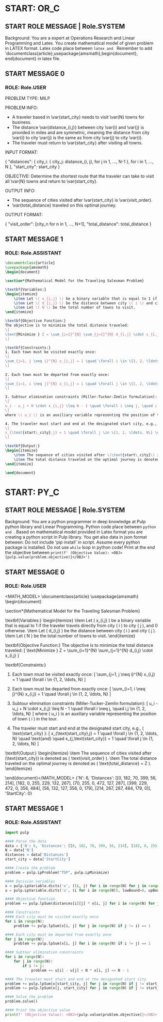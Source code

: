 # START: OR_C 
## START ROLE MESSAGE | Role.SYSTEM 
Background: You are a expert at Operations Research and Linear Programming and Latex. You create mathematical model of given problem in LATEX format. Latex code place between ```latex and ``` Remember to add 'documentclass{article},usepackage{amsmath},begin{document}, end{document} in latex file. 
## START MESSAGE 0 
### ROLE: Role.USER
<DESCRIPTION>
PROBLEM TYPE: MILP

PROBLEM INFO:

- A traveler based in \var{start_city} needs to visit \var{N} towns for business.
- The distance \var{distance_{i,j}} between city \var{i} and \var{j} is provided in miles and are symmetric, meaning the distance from city \var{i} to city \var{j} is the same as from city \var{j} to city \var{i}.
- The traveler must return to \var{start_city} after visiting all towns.

INPUT FORMAT: 

{
    "distances": {
        city_i: {
            city_j: distance_{i, j},
            for j in 1, ..., N-1
        },
        for i in 1, ..., N
    },
    "start_city": start_city
}

OBJECTIVE: Determine the shortest route that the traveler can take to visit all \var{N} towns and return to \var{start_city}.

OUTPUT INFO:

- The sequence of cities visited after \var{start_city} is \var{visit_order}.
- \var{total_distance} traveled on this optimal journey.

OUTPUT FORMAT:

{
    "visit_order": [city_n for n in 1, ..., N+1],
    "total_distance": total_distance
}
</DESCRIPTION>


## START MESSAGE 1 
### ROLE: Role.ASSISTANT
```latex
\documentclass{article}
\usepackage{amsmath}
\begin{document}

\section*{Mathematical Model for the Traveling Salesman Problem}

\textbf{Variables:}
\begin{itemize}
    \item Let \( x_{i,j} \) be a binary variable that is equal to 1 if the traveler travels directly from city \( i \) to city \( j \), and 0 otherwise.
    \item Let \( d_{i,j} \) be the distance between city \( i \) and city \( j \).
    \item Let \( N \) be the total number of towns to visit.
\end{itemize}

\textbf{Objective Function:}
The objective is to minimize the total distance traveled:
\[
\text{Minimize } Z = \sum_{i=1}^{N} \sum_{j=1}^{N} d_{i,j} \cdot x_{i,j}
\]

\textbf{Constraints:}
1. Each town must be visited exactly once:
\[
\sum_{j=1, j \neq i}^{N} x_{i,j} = 1 \quad \forall i \in \{1, 2, \ldots, N\}
\]
 
2. Each town must be departed from exactly once:
\[
\sum_{i=1, i \neq j}^{N} x_{i,j} = 1 \quad \forall j \in \{1, 2, \ldots, N\}
\]

3. Subtour elimination constraints (Miller-Tucker-Zemlin formulation):
\[
u_i - u_j + N \cdot x_{i,j} \leq N - 1 \quad \forall i \neq j, \quad i,j \in \{1, 2, \ldots, N\}
\]
where \( u_i \) is an auxiliary variable representing the position of town \( i \) in the tour.

4. The traveler must start and end at the designated start city, e.g., \( \text{start\_city} \):
\[
x_{\text{start\_city},j} = 1 \quad \forall j \in \{1, 2, \ldots, N\} \quad \text{and} \quad x_{j,\text{start\_city}} = 1 \quad \forall j \in \{1, 2, \ldots, N\}
\]

\textbf{Output:}
\begin{itemize}
    \item The sequence of cities visited after \(\text{start\_city}\) is denoted as \( \text{visit\_order} \).
    \item The total distance traveled on the optimal journey is denoted as \( \text{total\_distance} = Z \).
\end{itemize}

\end{document}
```

# START: PY_C 
## START ROLE MESSAGE | Role.SYSTEM 
Background: You are a python programmer in deep knowledge at Pulp python library and Linear Programming. Python code place between ```python and ```. Based on mathematical model provided in Latex format you are creating a python script in Pulp library. You get also data in json format between: <DATA></DATA> Do not include 'pip install' in script. Assume every python package is installed. Do not use `while` loop in python code! Print at the end the objective between <OBJ></OBJ> `print(f' (Objective Value): <OBJ>{pulp.value(problem.objective)}</OBJ>')` 
## START MESSAGE 0 
### ROLE: Role.USER
<MATH_MODEL>
\documentclass{article}
\usepackage{amsmath}
\begin{document}

\section*{Mathematical Model for the Traveling Salesman Problem}

\textbf{Variables:}
\begin{itemize}
    \item Let \( x_{i,j} \) be a binary variable that is equal to 1 if the traveler travels directly from city \( i \) to city \( j \), and 0 otherwise.
    \item Let \( d_{i,j} \) be the distance between city \( i \) and city \( j \).
    \item Let \( N \) be the total number of towns to visit.
\end{itemize}

\textbf{Objective Function:}
The objective is to minimize the total distance traveled:
\[
\text{Minimize } Z = \sum_{i=1}^{N} \sum_{j=1}^{N} d_{i,j} \cdot x_{i,j}
\]

\textbf{Constraints:}
1. Each town must be visited exactly once:
\[
\sum_{j=1, j \neq i}^{N} x_{i,j} = 1 \quad \forall i \in \{1, 2, \ldots, N\}
\]
 
2. Each town must be departed from exactly once:
\[
\sum_{i=1, i \neq j}^{N} x_{i,j} = 1 \quad \forall j \in \{1, 2, \ldots, N\}
\]

3. Subtour elimination constraints (Miller-Tucker-Zemlin formulation):
\[
u_i - u_j + N \cdot x_{i,j} \leq N - 1 \quad \forall i \neq j, \quad i,j \in \{1, 2, \ldots, N\}
\]
where \( u_i \) is an auxiliary variable representing the position of town \( i \) in the tour.

4. The traveler must start and end at the designated start city, e.g., \( \text{start\_city} \):
\[
x_{\text{start\_city},j} = 1 \quad \forall j \in \{1, 2, \ldots, N\} \quad \text{and} \quad x_{j,\text{start\_city}} = 1 \quad \forall j \in \{1, 2, \ldots, N\}
\]

\textbf{Output:}
\begin{itemize}
    \item The sequence of cities visited after \(\text{start\_city}\) is denoted as \( \text{visit\_order} \).
    \item The total distance traveled on the optimal journey is denoted as \( \text{total\_distance} = Z \).
\end{itemize}

\end{document}</MATH_MODEL>
<DATA>
{'N': 6, 'Distances': [[0, 182, 70, 399, 56, 214], [182, 0, 255, 229, 132, 267], [70, 255, 0, 472, 127, 287], [399, 229, 472, 0, 356, 484], [56, 132, 127, 356, 0, 179], [214, 267, 287, 484, 179, 0]], 'StartCity': 0}</DATA>


## START MESSAGE 1 
### ROLE: Role.ASSISTANT
```python
import pulp

#### Parse the data
data = {'N': 6, 'Distances': [[0, 182, 70, 399, 56, 214], [182, 0, 255, 229, 132, 267], [70, 255, 0, 472, 127, 287], [399, 229, 472, 0, 356, 484], [56, 132, 127, 356, 0, 179], [214, 267, 287, 484, 179, 0]], 'StartCity': 0}
N = data['N']
distances = data['Distances']
start_city = data['StartCity']

#### Create the problem
problem = pulp.LpProblem("TSP", pulp.LpMinimize)

#### Decision variables
x = pulp.LpVariable.dicts('x', ((i, j) for i in range(N) for j in range(N)), cat='Binary')
u = pulp.LpVariable.dicts('u', (i for i in range(N)), lowBound=0, upBound=N-1, cat='Continuous')

#### Objective function
problem += pulp.lpSum(distances[i][j] * x[i, j] for i in range(N) for j in range(N))

#### Constraints
#### Each city must be visited exactly once
for i in range(N):
    problem += pulp.lpSum(x[i, j] for j in range(N) if j != i) == 1

#### Each city must be departed from exactly once
for j in range(N):
    problem += pulp.lpSum(x[i, j] for i in range(N) if i != j) == 1

#### Subtour elimination constraints
for i in range(N):
    for j in range(N):
        if i != j:
            problem += u[i] - u[j] + N * x[i, j] <= N - 1

#### The traveler must start and end at the designated start city
problem += pulp.lpSum(x[start_city, j] for j in range(N) if j != start_city) == 1
problem += pulp.lpSum(x[j, start_city] for j in range(N) if j != start_city) == 1

#### Solve the problem
problem.solve()

#### Print the objective value
print(f' (Objective Value): <OBJ>{pulp.value(problem.objective)}</OBJ>')
```


